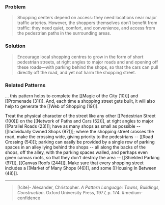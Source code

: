 ### Problem
>Shopping centers depend on access: they need locations near major traffic arteries. However, the shoppers themselves don’t benefit from traffic: they need quiet, comfort, and convenience, and access from the pedestrian paths in the surrounding areas.

### Solution
>Encourage local shopping centres to grow in the form of short pedestrian streets, at right angles to major roads and and opening off these roads—with parking behind the shops, so that the cars can pull directly off the road, and yet not harm the shopping street.

### Related Patterns
... this pattern helps to complete the [[Magic of the City (10)]] and [[Promenade (31)]]. And, each time a shopping street gets built, it will also help to generate the [[Web of Shopping (19)]].

Treat the physical character of the street like any other [[Pedestrian Street (100)]] on the [[Network of Paths and Cars (52)]], at right angles to major [[Parallel Roads (23)]]; have as many shops as small as possible -- [[Individually Owned Shops (87)]]; where the shopping street crosses the road, make the crossing wide, giving priority to the pedestrians -- [[Road Crossing (54)]]; parking can easily be provided by a single row of parking spaces in an alley lying behind the shops -- all along the backs of the shops, off the alley, with the parking spaces walled, and perhaps even given canvas roofs, so that they don't destroy the area -- [[Shielded Parking (97)]], [[Canvas Roofs (244)]]. Make sure that every shopping street includes a [[Market of Many Shops (46)]], and some [[Housing In Between (48)]].

---

> [!cite]- Alexander, Christopher. _A Pattern Language: Towns, Buildings, Construction_. Oxford University Press, 1977, p. 174.
> #medium-confidence 